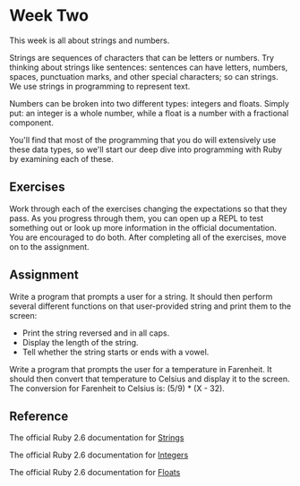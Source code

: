 # Week Two
This week is all about strings and numbers.

Strings are sequences of characters that can be letters or numbers. Try thinking about strings like sentences:
sentences can have letters, numbers, spaces, punctuation marks, and other special characters; so can strings. We use strings in programming
to represent text.

Numbers can be broken into two different types: integers and floats. Simply put: an integer is a whole number, while a float is a number
with a fractional component.

You'll find that most of the programming that you do will extensively use these data types, so we'll start our deep dive into programming
with Ruby by examining each of these.

## Exercises
Work through each of the exercises changing the expectations so that they pass. As you progress through them, you can open up a REPL to test
something out or look up more information in the official documentation. You are encouraged to do both. After completing all of the exercises,
move on to the assignment.

## Assignment
Write a program that prompts a user for a string. It should then perform several different functions on that user-provided string and print them
to the screen:
* Print the string reversed and in all caps.
* Display the length of the string.
* Tell whether the string starts or ends with a vowel.

Write a program that prompts the user for a temperature in Farenheit. It should then convert that temperature to Celsius and display it to the
screen. The conversion for Farenheit to Celsius is: (5/9) * (X - 32).

## Reference
The official Ruby 2.6 documentation for [Strings](https://ruby-doc.org/core-2.6/String.html)

The official Ruby 2.6 documentation for [Integers](https://ruby-doc.org/core-2.6/Integer.html)

The official Ruby 2.6 documentation for [Floats](https://ruby-doc.org/core-2.6/Float.html)
